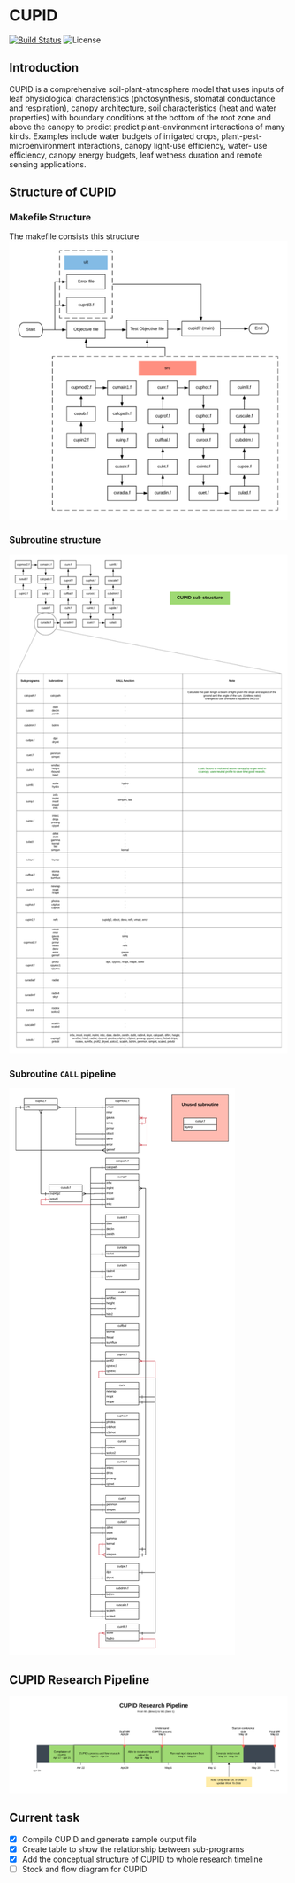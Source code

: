 # CUPID
[![Build Status](https://travis-ci.com/hieulel/CUPID.svg?token=hqvxSi657pY2e4YwZhwS&branch=master)](https://travis-ci.com/hieulel/CUPID) ![License](https://img.shields.io/apm/l/vim-mode.svg)

## Introduction
CUPID is a comprehensive soil-plant-atmosphere model that uses inputs of leaf physiological characteristics (photosynthesis, stomatal conductance and respiration), canopy architecture, soil characteristics (heat and water properties) with boundary conditions at the bottom of the root zone and above the canopy to predict predict plant-environment interactions of many kinds. Examples include water budgets of irrigated crops, plant-pest-microenvironment interactions, canopy light-use efficiency, water- use efficiency, canopy energy budgets, leaf wetness duration and remote sensing applications.

## Structure of CUPID
### Makefile Structure
The makefile consists this structure
![`CUPID` Makefile Structure](makefile.png)
### Subroutine structure
![CUPID Subroutine](cupid_subprograms.png)
### Subroutine `CALL` pipeline
![CUPID Subroutine CALL pipeline](cupid_sql.png)


## CUPID Research Pipeline
![`CUPID` Makefile Structure](cupidpipeline.png)

## Current task
- [x] Compile CUPID and generate sample output file
- [x] Create table to show the relationship between sub-programs
- [x] Add the conceptual structure of CUPID to whole research timeline
- [ ] Stock and flow diagram for CUPID
